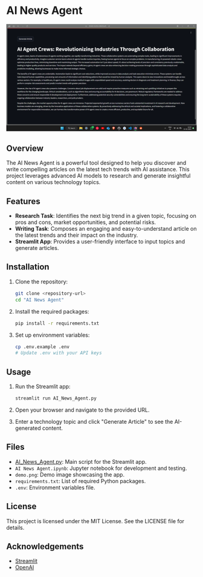 # AI News Agent

![Demo](demo.png)

## Overview

The AI News Agent is a powerful tool designed to help you discover and write compelling articles on the latest tech trends with AI assistance. This project leverages advanced AI models to research and generate insightful content on various technology topics.

## Features

- **Research Task**: Identifies the next big trend in a given topic, focusing on pros and cons, market opportunities, and potential risks.
- **Writing Task**: Composes an engaging and easy-to-understand article on the latest trends and their impact on the industry.
- **Streamlit App**: Provides a user-friendly interface to input topics and generate articles.

## Installation

1. Clone the repository:
    ```sh
    git clone <repository-url>
    cd "AI News Agent"
    ```

2. Install the required packages:
    ```sh
    pip install -r requirements.txt
    ```

3. Set up environment variables:
    ```sh
    cp .env.example .env
    # Update .env with your API keys
    ```

## Usage

1. Run the Streamlit app:
    ```sh
    streamlit run AI_News_Agent.py
    ```

2. Open your browser and navigate to the provided URL.

3. Enter a technology topic and click "Generate Article" to see the AI-generated content.

## Files

- [AI_News_Agent.py](http://_vscodecontentref_/0): Main script for the Streamlit app.
- `AI News Agent.ipynb`: Jupyter notebook for development and testing.
- `demo.png`: Demo image showcasing the app.
- `requirements.txt`: List of required Python packages.
- `.env`: Environment variables file.

## License

This project is licensed under the MIT License. See the LICENSE file for details.

## Acknowledgements

- [Streamlit](https://streamlit.io/)
- [OpenAI](https://openai.com/)